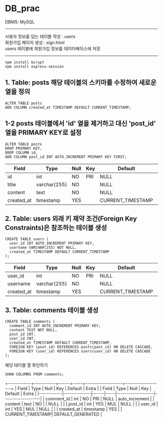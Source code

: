 # DB_prac

DBMS: MySQL

---

사용자 정보를 담는 테이블 작성 : users <br>
회원가입 페이지 생성 : sign.html <br>
users 테이블에 회원가입 정보를 데이터베이스에 저장

---

```
npm install bcrypt
npm install express-session

```

## 1. Table: posts 해당 테이블의 스키마를 수정하여 새로운 열을 정의

```
ALTER TABLE posts
ADD COLUMN created_at TIMESTAMP DEFAULT CURRENT_TIMESTAMP;

```

## 1-2 posts 테이블에서 'id' 열을 제거하고 대신 'post_id' 열을 PRIMARY KEY로 설정

```
ALTER TABLE posts
DROP PRIMARY KEY,
DROP COLUMN id,
ADD COLUMN post_id INT AUTO_INCREMENT PRIMARY KEY FIRST;

```

| Field      | Type         | Null | Key | Default           | Extra             |
| ---------- | ------------ | ---- | --- | ----------------- | ----------------- |
| id         | int          | NO   | PRI | NULL              | auto_increment    |
| title      | varchar(255) | NO   |     | NULL              |                   |
| content    | text         | NO   |     | NULL              |                   |
| created_at | timestamp    | YES  |     | CURRENT_TIMESTAMP | DEFAULT_GENERATED |

## 2. Table: users 외래 키 제약 조건(Foreign Key Constraints)은 참조하는 테이블 생성

```
CREATE TABLE users (
  user_id INT AUTO_INCREMENT PRIMARY KEY,
  username VARCHAR(255) NOT NULL,
  created_at TIMESTAMP DEFAULT CURRENT_TIMESTAMP
);

```

| Field      | Type         | Null | Key | Default           | Extra             |
| ---------- | ------------ | ---- | --- | ----------------- | ----------------- |
| user_id    | int          | NO   | PRI | NULL              | auto_increment    |
| username   | varchar(255) | NO   |     | NULL              |                   |
| created_at | timestamp    | YES  |     | CURRENT_TIMESTAMP | DEFAULT_GENERATED |

## 3. Table: comments 테이블 생성

```
CREATE TABLE comments (
  comment_id INT AUTO_INCREMENT PRIMARY KEY,
  content TEXT NOT NULL,
  post_id INT,
  user_id INT,
  created_at TIMESTAMP DEFAULT CURRENT_TIMESTAMP,
  FOREIGN KEY (post_id) REFERENCES posts(post_id) ON DELETE CASCADE,
  FOREIGN KEY (user_id) REFERENCES users(user_id) ON DELETE CASCADE
);

```

해당 테이블 열 확인하기

```
SHOW COLUMNS FROM comments;
```

+------------+-----------+------+-----+-------------------+-------------------+
| Field | Type | Null | Key | Default | Extra |
| Field | Type | Null | Key | Default | Extra |
|------------|--------------|------|-----|-------------------|-------------------|
| comment_id | int | NO | PRI | NULL | auto_increment |
| content | text | NO | | NULL | |
| post_id | int | YES | MUL | NULL | |
| user_id | int | YES | MUL | NULL | |
| created_at | timestamp | YES | | CURRENT_TIMESTAMP| DEFAULT_GENERATED |
